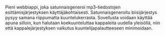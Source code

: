 Pieni webbiappi, joka satunnaisgeneroi mp3-tiedostojen esittämisjärjestyksen käyttäjäkohtaisesti. Satunnaisgeneroitu biisijärjestys pysyy samana riippumatta kuuntelukerrasta. Sovellusta voidaan käyttää apuna silloin, kun halutaan koekuunteluttaa kappaleita uudella yleisöllä, niin että kappalejärjestyksen vaikutus kuuntelijapalautteeseen minimoidaan.
